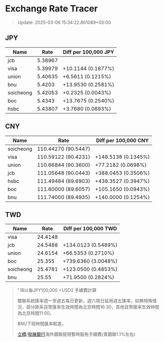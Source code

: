 # Exchange Rate Tracer

> Update: 2025-03-06 15:34:22.861089+00:00

## JPY

| Name      |    Rate | Diff per 100,000 JPY   |
|-----------|---------|------------------------|
| jcb       | 5.38967 |                        |
| visa      | 5.39979 | +10.1144 (0.1877%)     |
| union     | 5.40635 | +6.5611 (0.1215%)      |
| bnu       | 5.4203  | +13.9530 (0.2581%)     |
| soicheong | 5.42053 | +0.2325 (0.0043%)      |
| boc       | 5.4343  | +13.7675 (0.2540%)     |
| hsbc      | 5.43807 | +3.7680 (0.0693%)      |

## CNY

| Name      | Rate                | Diff per 100,000 CNY   |
|-----------|---------------------|------------------------|
| soicheong | 110.44270	(90.5447) |                        |
| visa      | 110.59122	(90.4231) | +148.5138 (0.1345%)    |
| union     | 110.66844	(90.3600) | +77.2182 (0.0698%)     |
| jcb       | 111.05648	(90.0443) | +388.0453 (0.3506%)    |
| hsbc      | 111.49484	(89.6903) | +438.3527 (0.3947%)    |
| boc       | 111.60000	(89.6057) | +105.1650 (0.0943%)    |
| bnu       | 111.74000	(89.4935) | +140.0000 (0.1254%)    |

## TWD

| Name      |    Rate | Diff per 100,000 TWD   |
|-----------|---------|------------------------|
| visa      | 24.4148 |                        |
| jcb       | 24.5488 | +134.0123 (0.5489%)    |
| union     | 24.6154 | +66.5353 (0.2710%)     |
| boc       | 25.355  | +739.6360 (3.0048%)    |
| soicheong | 25.4781 | +123.0500 (0.4853%)    |
| bnu       | 25.55   | +71.9500 (0.2824%)     |


> ¹ IB以每JPY100,000 +USD2 手續費計算
>
> 銀聯系統匯率週一至週五每日更新，週六周日延用週五匯率。如無特殊情況，部分歐系貨幣匯率生效時間為北京時間16:30，其他貨幣匯率生效時間為北京時間11:00。
>
> BNU下班時間匯率較差。
>
> [立橋](https://www.wlbank.com.mo/uploads/ueditor/file/20181211/1544536513900230.pdf)/[發展銀行](https://www.mdb.com.mo/Service_Charges_20230728.pdf)海外銀聯提現暫時豁免手續費(貴銀聯1.1%左右)

